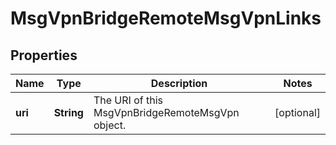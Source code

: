 
# MsgVpnBridgeRemoteMsgVpnLinks

## Properties
Name | Type | Description | Notes
------------ | ------------- | ------------- | -------------
**uri** | **String** | The URI of this MsgVpnBridgeRemoteMsgVpn object. |  [optional]



